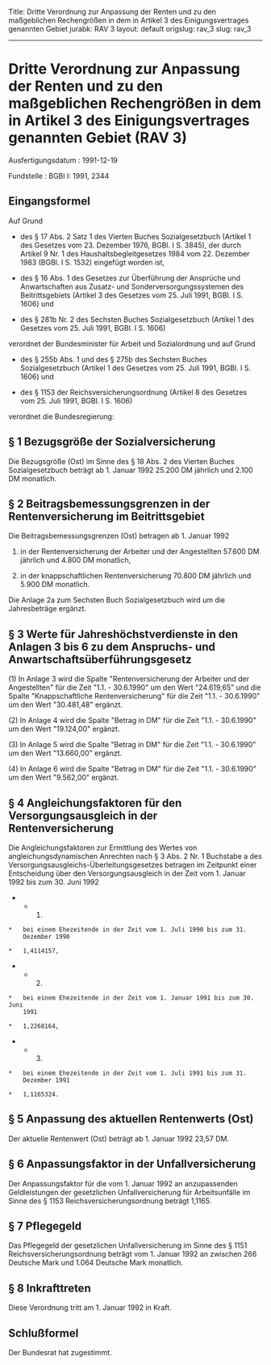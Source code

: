 Title: Dritte Verordnung zur Anpassung der Renten und zu den maßgeblichen Rechengrößen
  in dem in Artikel 3 des Einigungsvertrages genannten Gebiet
jurabk: RAV 3
layout: default
origslug: rav_3
slug: rav_3

---

# Dritte Verordnung zur Anpassung der Renten und zu den maßgeblichen Rechengrößen in dem in Artikel 3 des Einigungsvertrages genannten Gebiet (RAV 3)

Ausfertigungsdatum
:   1991-12-19

Fundstelle
:   BGBl I: 1991, 2344



## Eingangsformel

Auf Grund

-   des § 17 Abs. 2 Satz 1 des Vierten Buches Sozialgesetzbuch (Artikel 1
    des Gesetzes vom 23. Dezember 1976, BGBl. I S. 3845), der durch
    Artikel 9 Nr. 1 des Haushaltsbegleitgesetzes 1984 vom 22. Dezember
    1983 (BGBl. I S. 1532) eingefügt worden ist,


-   des § 16 Abs. 1 des Gesetzes zur Überführung der Ansprüche und
    Anwartschaften aus Zusatz- und Sonderversorgungssystemen des
    Beitrittsgebiets (Artikel 3 des Gesetzes vom 25. Juli 1991, BGBl. I S.
    1606) und


-   des § 281b Nr. 2 des Sechsten Buches Sozialgesetzbuch (Artikel 1 des
    Gesetzes vom 25. Juli 1991, BGBl. I S. 1606)



verordnet der Bundesminister für Arbeit und Sozialordnung und auf
Grund

-   des § 255b Abs. 1 und des § 275b des Sechsten Buches Sozialgesetzbuch
    (Artikel 1 des Gesetzes vom 25. Juli 1991, BGBl. I S. 1606) und


-   des § 1153 der Reichsversicherungsordnung (Artikel 8 des Gesetzes vom
    25\. Juli 1991, BGBl. I S. 1606)



verordnet die Bundesregierung:


## § 1 Bezugsgröße der Sozialversicherung

Die Bezugsgröße (Ost) im Sinne des § 18 Abs. 2 des Vierten Buches
Sozialgesetzbuch beträgt ab 1. Januar 1992 25.200 DM jährlich und
2\.100 DM monatlich.


## § 2 Beitragsbemessungsgrenzen in der Rentenversicherung im Beitrittsgebiet

Die Beitragsbemessungsgrenzen (Ost) betragen ab 1. Januar 1992

1.  in der Rentenversicherung der Arbeiter und der Angestellten 57.600 DM
    jährlich und 4.800 DM monatlich,


2.  in der knappschaftlichen Rentenversicherung 70.800 DM jährlich und
    5\.900 DM monatlich.



Die Anlage 2a zum Sechsten Buch Sozialgesetzbuch wird um die
Jahresbeträge ergänzt.


## § 3 Werte für Jahreshöchstverdienste in den Anlagen 3 bis 6 zu dem Anspruchs- und Anwartschaftsüberführungsgesetz

(1) In Anlage 3 wird die Spalte "Rentenversicherung der Arbeiter und
der Angestellten" für die Zeit "1.1. - 30.6.1990" um den Wert
"24.619,65" und die Spalte "Knappschaftliche Rentenversicherung" für
die Zeit "1.1. - 30.6.1990" um den Wert "30.481,48" ergänzt.

(2) In Anlage 4 wird die Spalte "Betrag in DM" für die Zeit "1.1. -
30\.6.1990" um den Wert "19.124,00" ergänzt.

(3) In Anlage 5 wird die Spalte "Betrag in DM" für die Zeit "1.1. -
30\.6.1990" um den Wert "13.660,00" ergänzt.

(4) In Anlage 6 wird die Spalte "Betrag in DM" für die Zeit "1.1. -
30\.6.1990" um den Wert "9.562,00" ergänzt.


## § 4 Angleichungsfaktoren für den Versorgungsausgleich in der Rentenversicherung

Die Angleichungsfaktoren zur Ermittlung des Wertes von
angleichungsdynamischen Anrechten nach § 3 Abs. 2 Nr. 1 Buchstabe a
des Versorgungsausgleichs-Überleitungsgesetzes betragen im Zeitpunkt
einer Entscheidung über den Versorgungsausgleich in der Zeit vom 1.
Januar 1992 bis zum 30. Juni 1992

*    *   1.

    *   bei einem Ehezeitende in der Zeit vom 1. Juli 1990 bis zum 31.
        Dezember 1990

    *   1,4114157,


*    *   2.

    *   bei einem Ehezeitende in der Zeit vom 1. Januar 1991 bis zum 30. Juni
        1991

    *   1,2268164,


*    *   3.

    *   bei einem Ehezeitende in der Zeit vom 1. Juli 1991 bis zum 31.
        Dezember 1991

    *   1,1165324.





## § 5 Anpassung des aktuellen Rentenwerts (Ost)

Der aktuelle Rentenwert (Ost) beträgt ab 1. Januar 1992 23,57 DM.


## § 6 Anpassungsfaktor in der Unfallversicherung

Der Anpassungsfaktor für die vom 1. Januar 1992 an anzupassenden
Geldleistungen der gesetzlichen Unfallversicherung für Arbeitsunfälle
im Sinne des § 1153 Reichsversicherungsordnung beträgt 1,1165.


## § 7 Pflegegeld

Das Pflegegeld der gesetzlichen Unfallversicherung im Sinne des § 1151
Reichsversicherungsordnung beträgt vom 1. Januar 1992 an zwischen 266
Deutsche Mark und 1.064 Deutsche Mark monatlich.


## § 8 Inkrafttreten

Diese Verordnung tritt am 1. Januar 1992 in Kraft.


## Schlußformel

Der Bundesrat hat zugestimmt.

